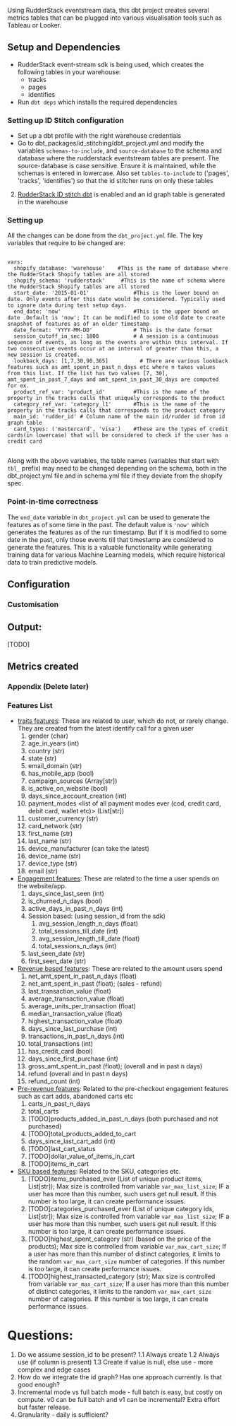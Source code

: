 Using RudderStack eventstream data, this dbt project creates several metrics tables that can be plugged into various visualisation tools such as Tableau or Looker. 

## Setup and Dependencies
* RudderStack event-stream sdk is being used, which creates the following tables in your warehouse:
    * tracks
    * pages
    * identifies
* Run `dbt deps` which installs the required dependencies

### Setting up ID Stitch configuration
* Set up a dbt profile with the right warehouse credentials
* Go to dbt_packages/id_stitching/dbt_project.yml and modify the variables `schemas-to-include`, and `source-database` to the schema and database where the rudderstack eventstream tables are present. The source-database is case sensitive. Ensure it is maintained, while the schemas is entered in lowercase. Also set  `tables-to-include` to ('pages', 'tracks', 'identifies') so that the id stitcher runs on only these tables


2. [RudderStack ID stitch dbt](https://hub.getdbt.com/rudderlabs/id_stitching/latest/) is enabled and an id graph table is generated in the warehouse

### Setting up

All the changes can be done from the `dbt_project.yml` file. The key variables that require to be changed are:

```

vars:
  shopify_database: 'warehouse'    #This is the name of database where the RudderStack Shopify tables are all stored
  shopify_schema: 'rudderstack'     #This is the name of schema where the RudderStack Shopify tables are all stored
  start_date: '2015-01-01'              #This is the lower bound on date. Only events after this date would be considered. Typically used to ignore data during test setup days. 
  end_date: 'now'                       #This is the upper bound on date .Default is 'now'; It can be modified to some old date to create snapshot of features as of an older timestamp
  date_format: 'YYYY-MM-DD'             # This is the date format
  session_cutoff_in_sec: 1800           # A session is a continuous sequence of events, as long as the events are within this interval. If two consecutive events occur at an interval of greater than this, a new session is created.
  lookback_days: [1,7,30,90,365]          # There are various lookback features such as amt_spent_in_past_n_days etc where n takes values from this list. If the list has two values [7, 30], amt_spent_in_past_7_days and amt_spent_in_past_30_days are computed for ex.
  product_ref_var: 'product_id'         #This is the name of the property in the tracks calls that uniquely corresponds to the product
  category_ref_var: 'category_l1'       #This is the name of the property in the tracks calls that corresponds to the product category
  main_id: 'rudder_id' # Column name of the main id/rudder id from id graph table
  card_types: ('mastercard', 'visa')    #These are the types of credit cards(in lowercase) that will be considered to check if the user has a credit card 
 

```

Along with the above variables, the table names (variables that start with `tbl_` prefix) may need to be changed depending on the schema, both in the dbt_project.yml file and in schema.yml file if they deviate from the shopify spec. 



### Point-in-time correctness
The `end_date` variable in `dbt_project.yml` can be used to generate the features as of some time in the past. The default value is `'now'` which generates the features as of the run timestamp. But if it is modified to some date in the past, only those events till that timestamp are considered to generate the features. This is a valuable functionality while generating training data for various Machine Learning models, which require historical data to train predictive models.


## Configuration

### Customisation

## Output:
[TODO]

## Metrics created


### Appendix (Delete later)
### Features List

- [traits features](https://github.com/rudderlabs/dbt_shopify_features/tree/main/models/intermediate_tables/rs_user_traits): These are related to user, which do not, or rarely change. They are created from the latest identify call for a given user
    1. gender (char)
    2. age_in_years (int)
    3. country (str)
    4. state (str)
    5. email_domain (str)
    6. has_mobile_app (bool)
    7. campaign_sources (Array[str])
    8. is_active_on_website (bool)
    9. days_since_account_creation (int)
    10. payment_modes <list of all payment modes ever (cod, credit card, debit card, wallet etc)> (List[str])
    11. customer_currency (str) 
    12. card_network (str)
    13. first_name (str)
    14. last_name (str)
    15. device_manufacturer (can take the latest)
    16. device_name (str)
    17. device_type (str)
    18. email (str)
- [Engagement features](https://github.com/rudderlabs/dbt_shopify_features/tree/main/models/intermediate_tables/rs_engagement_features): These are related to the time a user spends on the website/app.
    1. days_since_last_seen (int)
    2. is_churned_n_days (bool)
    3. active_days_in_past_n_days (int)
    4. Session based:  (using session_id from the sdk)
        1. avg_session_length_n_days (float)
        2. total_sessions_till_date (int)  
        3. avg_session_length_till_date (float)
        4. total_sessions_n_days (int)
    5. last_seen_date (str)
    6. first_seen_date (str)
- [Revenue based features](https://github.com/rudderlabs/dbt_shopify_features/tree/main/models/intermediate_tables/rs_revenue_features): These are related to the amount users spend
    1. net_amt_spent_in_past_n_days (float)
    2. net_amt_spent_in_past (float); (sales - refund)
    3. last_transaction_value (float)
    4. average_transaction_value (float)
    5. average_units_per_transaction (float)
    6. median_transaction_value (float)
    7. highest_transaction_value (float)
    8. days_since_last_purchase (int)
    9. transactions_in_past_n_days (int)
    10. total_transactions (int)
    11. has_credit_card (bool)
    12. days_since_first_purchase (int)
    13. gross_amt_spent_in_past (float); (overall and in past n days)
    14. refund (overall and in past n days)
    15. refund_count (int)
- [Pre-revenue features](https://github.com/rudderlabs/dbt_shopify_features/tree/main/models/intermediate_tables/rs_pre_revenue_features): Related to the pre-checkout engagement features such as cart adds, abandoned carts etc
    1. carts_in_past_n_days
    2. total_carts
    3. [TODO]products_added_in_past_n_days (both purchased and not purchased)
    4. [TODO]total_products_added_to_cart
    5. days_since_last_cart_add (int)
    6. [TODO]last_cart_status 
    7. [TODO]dollar_value_of_items_in_cart
    8. [TODO]items_in_cart
- [SKU based features](https://github.com/rudderlabs/dbt_shopify_features/tree/main/models/intermediate_tables/rs_sku_features): Related to the SKU, categories etc. 
    1. [TODO]items_purchased_ever (List of unique product items, List[str]); Max size is controlled from variable `var_max_list_size`; IF a user has more than this number, such users get null result. If this number is too large, it can create performance issues.
    2. [TODO]categories_purchased_ever (List of unique category ids, List[str]); Max size is controlled from variable `var_max_list_size`; IF a user has more than this number, such users get null result. If this number is too large, it can create performance issues.
    3. [TODO]highest_spent_category (str) (based on the price of the products); Max size is controlled from variable `var_max_cart_size`; If a user has more than this number of distinct categories, it limits to the random `var_max_cart_size` number of categories. If this number is too large, it can create performance issues.
    4. [TODO]highest_transacted_category (str); Max size is controlled from variable `var_max_cart_size`; If a user has more than this number of distinct categories, it limits to the random `var_max_cart_size` number of categories. If this number is too large, it can create performance issues.


# Questions:
1. Do we assume session_id to be present? 
   1.1 Always create
   1.2 Always use (if column is present)
   1.3 Create if value is null, else use - more complex and edge cases
2. How do we integrate the id graph? Has one approach currently. Is that good enough?
3. Incremental mode vs full batch mode - full batch is easy, but costly on compute. v0 can be full batch and v1 can be incremental? Extra effort but faster release.
4. Granularity - daily is sufficient? 